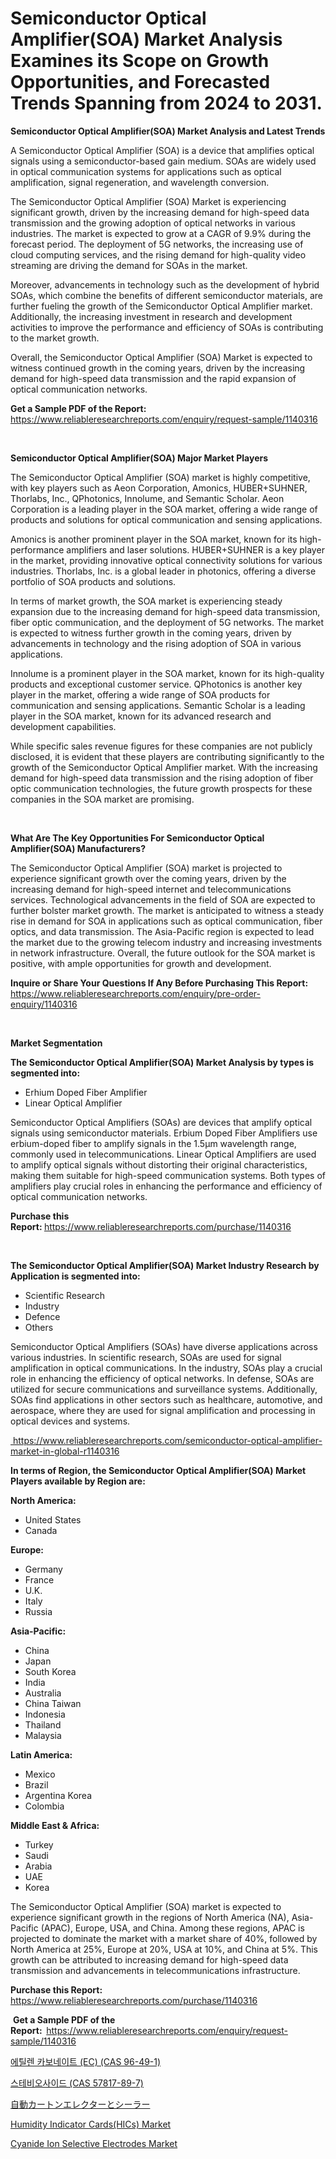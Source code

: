 <p><h1>Semiconductor Optical Amplifier(SOA) Market Analysis Examines its Scope on Growth Opportunities, and Forecasted Trends Spanning from 2024 to 2031.</h1></p><p><strong>Semiconductor Optical Amplifier(SOA) Market Analysis and Latest Trends</strong></p>
<p><p>A Semiconductor Optical Amplifier (SOA) is a device that amplifies optical signals using a semiconductor-based gain medium. SOAs are widely used in optical communication systems for applications such as optical amplification, signal regeneration, and wavelength conversion.</p><p>The Semiconductor Optical Amplifier (SOA) Market is experiencing significant growth, driven by the increasing demand for high-speed data transmission and the growing adoption of optical networks in various industries. The market is expected to grow at a CAGR of 9.9% during the forecast period. The deployment of 5G networks, the increasing use of cloud computing services, and the rising demand for high-quality video streaming are driving the demand for SOAs in the market.</p><p>Moreover, advancements in technology such as the development of hybrid SOAs, which combine the benefits of different semiconductor materials, are further fueling the growth of the Semiconductor Optical Amplifier market. Additionally, the increasing investment in research and development activities to improve the performance and efficiency of SOAs is contributing to the market growth.</p><p>Overall, the Semiconductor Optical Amplifier (SOA) Market is expected to witness continued growth in the coming years, driven by the increasing demand for high-speed data transmission and the rapid expansion of optical communication networks.</p></p>
<p><strong>Get a Sample PDF of the Report:&nbsp;</strong> <a href="https://www.reliableresearchreports.com/enquiry/request-sample/1140316">https://www.reliableresearchreports.com/enquiry/request-sample/1140316</a></p>
<p>&nbsp;</p>
<p><strong>Semiconductor Optical Amplifier(SOA) Major Market Players</strong></p>
<p><p>The Semiconductor Optical Amplifier (SOA) market is highly competitive, with key players such as Aeon Corporation, Amonics, HUBER+SUHNER, Thorlabs, Inc., QPhotonics, Innolume, and Semantic Scholar. Aeon Corporation is a leading player in the SOA market, offering a wide range of products and solutions for optical communication and sensing applications.</p><p>Amonics is another prominent player in the SOA market, known for its high-performance amplifiers and laser solutions. HUBER+SUHNER is a key player in the market, providing innovative optical connectivity solutions for various industries. Thorlabs, Inc. is a global leader in photonics, offering a diverse portfolio of SOA products and solutions.</p><p>In terms of market growth, the SOA market is experiencing steady expansion due to the increasing demand for high-speed data transmission, fiber optic communication, and the deployment of 5G networks. The market is expected to witness further growth in the coming years, driven by advancements in technology and the rising adoption of SOA in various applications.</p><p>Innolume is a prominent player in the SOA market, known for its high-quality products and exceptional customer service. QPhotonics is another key player in the market, offering a wide range of SOA products for communication and sensing applications. Semantic Scholar is a leading player in the SOA market, known for its advanced research and development capabilities.</p><p>While specific sales revenue figures for these companies are not publicly disclosed, it is evident that these players are contributing significantly to the growth of the Semiconductor Optical Amplifier market. With the increasing demand for high-speed data transmission and the rising adoption of fiber optic communication technologies, the future growth prospects for these companies in the SOA market are promising.</p></p>
<p>&nbsp;</p>
<p><strong>What Are The Key Opportunities For Semiconductor Optical Amplifier(SOA) Manufacturers?</strong></p>
<p><p>The Semiconductor Optical Amplifier (SOA) market is projected to experience significant growth over the coming years, driven by the increasing demand for high-speed internet and telecommunications services. Technological advancements in the field of SOA are expected to further bolster market growth. The market is anticipated to witness a steady rise in demand for SOA in applications such as optical communication, fiber optics, and data transmission. The Asia-Pacific region is expected to lead the market due to the growing telecom industry and increasing investments in network infrastructure. Overall, the future outlook for the SOA market is positive, with ample opportunities for growth and development.</p></p>
<p><strong>Inquire or Share Your Questions If Any Before Purchasing This Report:</strong> <a href="https://www.reliableresearchreports.com/enquiry/pre-order-enquiry/1140316">https://www.reliableresearchreports.com/enquiry/pre-order-enquiry/1140316</a></p>
<p>&nbsp;</p>
<p><strong>Market Segmentation</strong></p>
<p><strong>The Semiconductor Optical Amplifier(SOA) Market Analysis by types is segmented into:</strong></p>
<p><ul><li>Erhium Doped Fiber Amplifier</li><li>Linear Optical Amplifier</li></ul></p>
<p><p>Semiconductor Optical Amplifiers (SOAs) are devices that amplify optical signals using semiconductor materials. Erbium Doped Fiber Amplifiers use erbium-doped fiber to amplify signals in the 1.5μm wavelength range, commonly used in telecommunications. Linear Optical Amplifiers are used to amplify optical signals without distorting their original characteristics, making them suitable for high-speed communication systems. Both types of amplifiers play crucial roles in enhancing the performance and efficiency of optical communication networks.</p></p>
<p><strong>Purchase this Report:&nbsp;</strong><a href="https://www.reliableresearchreports.com/purchase/1140316">https://www.reliableresearchreports.com/purchase/1140316</a></p>
<p>&nbsp;</p>
<p><strong>The Semiconductor Optical Amplifier(SOA) Market Industry Research by Application is segmented into:</strong></p>
<p><ul><li>Scientific Research</li><li>Industry</li><li>Defence</li><li>Others</li></ul></p>
<p><p>Semiconductor Optical Amplifiers (SOAs) have diverse applications across various industries. In scientific research, SOAs are used for signal amplification in optical communications. In the industry, SOAs play a crucial role in enhancing the efficiency of optical networks. In defense, SOAs are utilized for secure communications and surveillance systems. Additionally, SOAs find applications in other sectors such as healthcare, automotive, and aerospace, where they are used for signal amplification and processing in optical devices and systems.</p></p>
<p><a href="https://www.reliableresearchreports.com/semiconductor-optical-amplifier-market-in-global-r1140316">&nbsp;https://www.reliableresearchreports.com/semiconductor-optical-amplifier-market-in-global-r1140316</a></p>
<p><strong>In terms of Region, the Semiconductor Optical Amplifier(SOA) Market Players available by Region are:</strong></p>
<p>
    <p> <strong> North America: </strong>
        <ul>
            <li>United States</li>
            <li>Canada</li>
        </ul>
        </p> 
    <p> <strong> Europe: </strong>
        <ul>
            <li>Germany</li>
            <li>France</li>
            <li>U.K.</li>
            <li>Italy</li>
            <li>Russia</li>
        </ul>
        </p> 
    <p> <strong> Asia-Pacific: </strong>
        <ul>
            <li>China</li>
            <li>Japan</li>
            <li>South Korea</li>
            <li>India</li>
            <li>Australia</li>
            <li>China Taiwan</li>
            <li>Indonesia</li>
            <li>Thailand</li>
            <li>Malaysia</li>
        </ul>
        </p> 
    <p> <strong> Latin America: </strong>
        <ul>
            <li>Mexico</li>
            <li>Brazil</li>
            <li>Argentina Korea</li>
            <li>Colombia</li>
        </ul>
        </p> 
    <p> <strong> Middle East & Africa: </strong>
        <ul>
            <li>Turkey</li>
            <li>Saudi</li>
            <li>Arabia</li>
            <li>UAE</li>
            <li>Korea</li>
        </ul>
    </p>
    </p>
<p><p>The Semiconductor Optical Amplifier (SOA) market is expected to experience significant growth in the regions of North America (NA), Asia-Pacific (APAC), Europe, USA, and China. Among these regions, APAC is projected to dominate the market with a market share of 40%, followed by North America at 25%, Europe at 20%, USA at 10%, and China at 5%. This growth can be attributed to increasing demand for high-speed data transmission and advancements in telecommunications infrastructure.</p></p>
<p><strong>Purchase this Report: </strong><a href="https://www.reliableresearchreports.com/purchase/1140316">https://www.reliableresearchreports.com/purchase/1140316</a></p>
<p>&nbsp;<strong>Get a Sample PDF of the Report:&nbsp;&nbsp;</strong><a href="https://www.reliableresearchreports.com/enquiry/request-sample/1140316">https://www.reliableresearchreports.com/enquiry/request-sample/1140316</a></p>
<p><strong></strong></p>
<p><p><a href="https://github.com/kvbohdfy111/Market-Research-Report-List-1/blob/main/3653117102108.md">에틸렌 카보네이트 (EC) (CAS 96-49-1)</a></p><p><a href="https://github.com/rifqimuhammad018/Market-Research-Report-List-1/blob/main/3958109102109.md">스테비오사이드 (CAS 57817-89-7)</a></p><p><a href="https://github.com/CarlieShields/Market-Research-Report-List-1/blob/main/7221756107747.md">自動カートンエレクターとシーラー</a></p><p><a href="https://github.com/dimitrishawkinswaynenp91rgz/Market-Research-Report-List-2/blob/main/humidity-indicator-cardshics-market.md">Humidity Indicator Cards(HICs) Market</a></p><p><a href="https://issuu.com/reportprime-2/docs/cyanide-ion-selective-electrodes-market-size-2030.">Cyanide Ion Selective Electrodes Market</a></p></p>